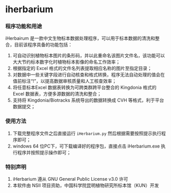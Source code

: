 # iherbarium

### 程序功能和用途

iHerbairum 是一款中文生物标本数据处理程序，可以用于标本数据的清洗和整合，目前该程序具备的功能包括：

1. 可自动识别植物标本图片的条形码，并以此重命名该图片文件名，该功能可以大大节约标本数字化时植物标本影像的命名工作效率；
2. 根据指定的 Excel 格式的文件名列表提取相应名称的图片至指定目录；
3. 对数据中一些关键字段进行自动核查和格式转换，程序无法自动处理的值会在值前标注“!”，以提高数据审核质量和人工核查效率；
4. 将任意标本Excel 数据表转换为可跨类群跨平台整合的 Kingdonia 格式的 Excel 数据表，方便多源数据的清洗和整合；
5. 支持将 Kingdonia/Biotracks 系统导出的数据转换成 CVH 等格式，利于平台数据提交；

### 使用方法

1. 下载完整程序文件之后直接运行 `iHerbarium.py` 然后根据需要按照提示执行程序即可；
2. windows 64 位PC下，可下载编译好的程序包，直接点击 iHerbarium.exe 执行程序并按照提示操作即可；

### 特别声明

1. iHerbarium 遵从 GNU General Public License v3.0 许可    
2. 本软件由 NSII 项目资助，中国科学院昆明植物研究所标本馆（KUN）开发
